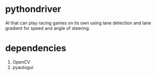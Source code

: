 # pythondriver
AI that can play racing games on its own using lane detection and lane gradient for speed and angle of steering.

# dependencies
1. OpenCV
2. pyautogui
